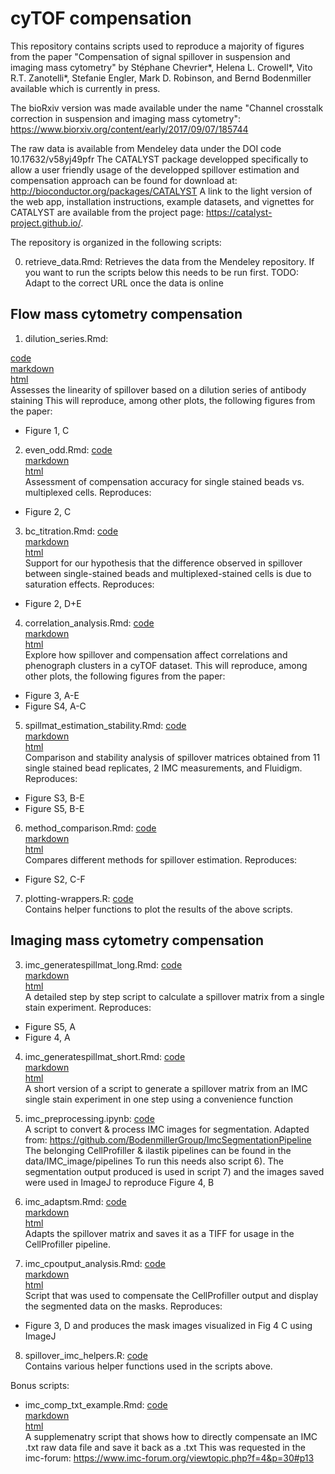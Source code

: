 # cyTOF compensation

This repository contains scripts used to reproduce a majority of figures from the paper "Compensation of signal spillover in suspension and imaging mass cytometry" by Stéphane Chevrier\*, Helena L. Crowell\*, Vito R.T. Zanotelli\*, Stefanie Engler, Mark D. Robinson, and Bernd Bodenmiller
available which is currently in press.

The bioRxiv version was made available under the name "Channel crosstalk correction in suspension and imaging mass cytometry": https://www.biorxiv.org/content/early/2017/09/07/185744

The raw data is available from Mendeley data under the DOI code 10.17632/v58yj49pfr
The CATALYST package developped specifically to allow a user friendly usage of the developped spillover estimation and compensation approach can be found for download at: http://bioconductor.org/packages/CATALYST
A link to the light version of the web app, installation instructions, example datasets, and vignettes for CATALYST are available from the project page: https://catalyst-project.github.io/. 

The repository is organized in the following scripts:

0) retrieve_data.Rmd:
Retrieves the data from the Mendeley repository.
If you want to run the scripts below this needs to be run first.
TODO: Adapt to the correct URL once the data is online

## Flow mass cytometry compensation

1) dilution_series.Rmd:

[code](scripts/dilution_series.Rmd) \
[markdown](scripts/dilution_series.md) \
[html](scripts/dilution_series.html) \
Assesses the linearity of spillover based on a dilution series of antibody staining
This will reproduce, among other plots, the following figures from the paper:
* Figure 1, C

2) even_odd.Rmd:
[code](scripts/even_odd.Rmd) \
[markdown](scripts/even_odd.md) \
[html](scripts/even_odd.html) \
Assessment of compensation accuracy for single stained beads vs. multiplexed cells. Reproduces:
* Figure 2, C

3) bc_titration.Rmd:
[code](scripts/bc_titration.Rmd) \
[markdown](scripts/bc_titration.md) \
[html](scripts/bc_titration.html) \
Support for our hypothesis that the difference observed in spillover between single-stained beads and multiplexed-stained cells is due to saturation effects. Reproduces:
* Figure 2, D+E 

4) correlation_analysis.Rmd:
[code](scripts/correlation_analysis.Rmd) \
[markdown](scripts/correlation_analysis.md) \
[html](scripts/correlation_analysis.html) \
Explore how spillover and compensation affect correlations and phenograph clusters in a cyTOF dataset.
This will reproduce, among other plots, the following figures from the paper:
* Figure 3, A-E
* Figure S4, A-C

5) spillmat_estimation_stability.Rmd:
[code](scripts/spillmat_estimation_stability.Rmd) \
[markdown](scripts/spillmat_estimation_stability.md) \
[html](scripts/spillmat_estimationstability.html) \
Comparison and stability analysis of spillover matrices obtained from 11 single stained bead replicates, 2 IMC measurements, and Fluidigm. Reproduces:
* Figure S3, B-E
* Figure S5, B-E

6) method_comparison.Rmd:
[code](scripts/method_comparison.Rmd) \
[markdown](scripts/method_comparison.md) \
[html](scripts/method_comparison.html) \
Compares different methods for spillover estimation. Reproduces:
* Figure S2, C-F

7) plotting-wrappers.R:
[code](scripts/plotting-wrappers.R) \
Contains helper functions to plot the results of the above scripts.

## Imaging mass cytometry compensation

3) imc_generatespillmat_long.Rmd:
[code](scripts/imc_generatespillmat_long.Rmd) \
[markdown](scripts/imc_generatespillmat_long.md) \
[html](scripts/imc_generatespillmat_long.html) \
A detailed step by step script to calculate a spillover matrix from a single stain experiment.
Reproduces:
* Figure S5, A
* Figure 4, A

4) imc_generatespillmat_short.Rmd:
[code](scripts/imc_generatespillmat_short.Rmd) \
[markdown](scripts/imc_generatespillmat_short.md) \
[html](scripts/imc_generatespillmat_short.html) \
A short version of a script to generate a spillover matrix from an IMC single stain experiment in one step using a convenience function

5) imc_preprocessing.ipynb:
[code](scripts/imc_preprocessing.ipynb) \
A script to convert & process IMC images for segmentation. Adapted from: https://github.com/BodenmillerGroup/ImcSegmentationPipeline
The belonging CellProfiller & ilastik pipelines can be found in the data/IMC_image/pipelines
To run this needs also script 6).
The segmentation output produced is used in script 7) and the images saved were used in ImageJ to reproduce Figure 4, B

6) imc_adaptsm.Rmd:
[code](scripts/imc_adaptsm.Rmd) \
[markdown](scripts/imc_adaptsm.md) \
[html](scripts/imc_adaptsm.html) \
Adapts the spillover matrix and saves it as a TIFF for usage in the CellProfiller pipeline.

7) imc_cpoutput_analysis.Rmd:
[code](scripts/imc_cpoutput_analysis.Rmd) \
[markdown](scripts/imc_cpoutput_analysis.md) \
[html](scripts/imc_cpoutput_analysis.html) \
Script that was used to compensate the CellProfiller output and display the segmented data on the masks.
Reproduces:
* Figure 3, D
and produces the mask images visualized in Fig 4 C using ImageJ

8) spillover_imc_helpers.R:
[code](scripts/spillover_imc_helpers.R) \
Contains various helper functions used in the scripts above.

Bonus scripts:
- imc_comp_txt_example.Rmd:
  [code](scripts/imc_comp_txt_example.Rmd) \
  [markdown](scripts/imc_comp_txt_example.md) \
  [html](scripts/imc_comp_txt_example.html) \
  A supplemenatry script that shows how to directly compensate an IMC .txt raw data file and save it back as a .txt
  This was requested in the imc-forum: https://www.imc-forum.org/viewtopic.php?f=4&p=30#p13
  
  
